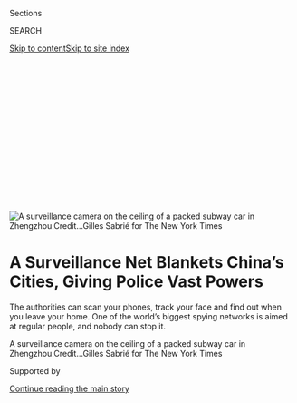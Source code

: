 <div id="app">

<div>

<div>

<div>

<div class="NYTAppHideMasthead css-ikk3s8 e1suatyy0">

<div class="section css-133zg39 e1suatyy2">

<div class="css-eph4ug er09x8g0">

<div class="css-6n7j50">

</div>

<span class="css-1dv1kvn">Sections</span>

<div class="css-10488qs">

<span class="css-1dv1kvn">SEARCH</span>

</div>

[Skip to content](#site-content)[Skip to site
index](#site-index)

</div>

<div class="css-10698na e1huz5gh0">

</div>

</div>

</div>

</div>

<div data-aria-hidden="false">

<div id="site-content" data-role="main">

<div>

<div class="css-1aor85t" style="opacity:0.000000001;z-index:-1;visibility:hidden">

<div class="css-1hqnpie">

<div class="css-epjblv">

<span class="css-17xtcya">[Technology](/section/technology)</span><span class="css-x15j1o">|</span><span class="css-fwqvlz">A
Surveillance Net Blankets China’s Cities, Giving Police Vast
Powers</span>

</div>

<div class="css-k008qs">

<div class="css-1iwv8en">

<span class="css-18z7m18"></span>

<div>

</div>

</div>

<span class="css-1n6z4y">https://nyti.ms/34zMxUO</span>

<div class="css-1705lsu">

<div class="css-4xjgmj">

<div class="css-4skfbu" data-role="toolbar" data-aria-label="Social Media Share buttons, Save button, and Comments Panel with current comment count" data-testid="share-tools">

  - 
  - 
  - 
  - 
    
    <div class="css-6n7j50">
    
    </div>

  - 
  - 

</div>

</div>

</div>

</div>

</div>

</div>

<div id="NYT_TOP_BANNER_REGION" class="css-11qgg8s">

</div>

<div id="fullBleedHeaderContent">

<div class="css-9fsmc8">

![<span class="css-16f3y1r e13ogyst0" data-aria-hidden="true">A
surveillance camera on the ceiling of a packed subway car in
Zhengzhou.</span><span class="css-cnj6d5 e1z0qqy90" itemprop="copyrightHolder"><span class="css-1ly73wi e1tej78p0">Credit...</span><span><span>Gilles
Sabrié for The New York
Times</span></span></span>](https://static01.graylady3jvrrxbe.onion/images/2019/12/16/business/00china-surveillance-1/merlin_166033467_f8fd8eba-4600-4ad6-8df6-e905439ec3fb-articleLarge.jpg?quality=75&auto=webp&disable=upscale)

</div>

<div class="css-1pumfk">

<div class="css-1vkm6nb ehdk2mb0">

# A Surveillance Net Blankets China’s Cities, Giving Police Vast Powers

</div>

The authorities can scan your phones, track your face and find out when
you leave your home. One of the world’s biggest spying networks is aimed
at regular people, and nobody can stop it.

</div>

<div class="css-nwzfg5 e1gnum310">

<span class="css-1f9pvn2 technology">A surveillance camera on the
ceiling of a packed subway car in
Zhengzhou.</span><span class="css-cnj6d5 e1z0qqy90" itemprop="copyrightHolder"><span class="css-1ly73wi e1tej78p0">Credit...</span><span><span>Gilles
Sabrié for The New York Times</span></span></span>

</div>

<div id="sponsor-wrapper" class="css-1hyfx7x">

<div id="sponsor-slug" class="css-19vbshk">

Supported by

</div>

[Continue reading the main
story](#after-sponsor)

<div id="sponsor" class="ad sponsor-wrapper" style="text-align:center;height:100%;display:block">

</div>

<div id="after-sponsor">

</div>

</div>

<div class="css-1wx1auc e1gnum311">

<div class="css-18e8msd">

<div class="css-vp77d3 epjyd6m0">

<div class="css-1baulvz">

By [<span class="css-1baulvz" itemprop="name">Paul
Mozur</span>](https://www.nytimes3xbfgragh.onion/by/paul-mozur) and
<span class="css-1baulvz last-byline" itemprop="name">Aaron
Krolik</span>

</div>

</div>

  - 
    
    <div class="css-ld3wwf e16638kd2">
    
    Dec. 17,
    2019
    
    </div>

  - 
    
    <div class="css-4xjgmj">
    
    <div class="css-d8bdto" data-role="toolbar" data-aria-label="Social Media Share buttons, Save button, and Comments Panel with current comment count" data-testid="share-tools">
    
      - 
      - 
      - 
      - 
        
        <div class="css-6n7j50">
        
        </div>
    
      - 
      - 
    
    </div>
    
    </div>

</div>

<div class="css-tk9fsr">

[阅读简体中文版](https://cn.nytimes3xbfgragh.onion/technology/20191219/china-surveillance/ "Read in Simplified Chinese")[閱讀繁體中文版](https://cn.nytimes3xbfgragh.onion/technology/20191219/china-surveillance/zh-hant "Read in Traditional Chinese")

</div>

</div>

</div>

<div class="section meteredContent css-1r7ky0e" name="articleBody" itemprop="articleBody">

<div class="css-1fanzo5 StoryBodyCompanionColumn">

<div class="css-53u6y8">

ZHENGZHOU, China — China is ramping up its ability to spy on its nearly
1.4 billion people to new and disturbing levels, giving the world a
blueprint for how to build a digital totalitarian state.

Chinese authorities are knitting together old and state-of-the-art
technologies — phone scanners, [facial-recognition
cameras](https://www.nytimes3xbfgragh.onion/2018/07/08/business/china-surveillance-technology.html),
face and fingerprint databases and [many
others](https://www.nytimes3xbfgragh.onion/2019/07/02/technology/china-xinjiang-app.html)
— into sweeping tools for authoritarian control, according to police and
private databases examined by The New York Times.

Once combined and fully operational, the tools can help police grab the
identities of people as they walk down the street, find out who they are
meeting with and identify who does and doesn’t belong to the Communist
Party.

The United States and other countries [use some of the same
techniques](https://www.nytimes3xbfgragh.onion/2015/07/25/world/europe/france-clears-final-hurdle-to-expand-spying-power.html)
to track terrorists or drug lords. Chinese cities want to use them to
track everybody.

</div>

</div>

<div class="css-1fanzo5 StoryBodyCompanionColumn">

<div class="css-53u6y8">

The rollout has come at the expense of personal privacy. The Times found
that the authorities parked the personal data of millions of people on
servers unprotected by even basic security measures. It also found that
private contractors and middlemen have wide access to personal data
collected by the Chinese government.

This build-out has only just begun, but it is sweeping through Chinese
cities. The surveillance networks are controlled by local police, as if
county sheriffs in the United States ran their own personal versions of
the National Security Agency.

By themselves, none of China’s new techniques are beyond the
capabilities of the United States or other countries. But together, they
could propel China’s spying to a new level, helping its cameras and
software become smarter and more sophisticated.

</div>

</div>

![<span class="css-16f3y1r e13ogyst0">Is Chinese-style surveillance
becoming normalized? A Times investigation found the Chinese
surveillance state is spreading past its
borders.</span><span class="css-cch8ym"><span class="css-1dv1kvn">Credit</span><span class="css-cnj6d5 e1z0qqy90" itemprop="copyrightHolder"><span class="css-1ly73wi e1tej78p0">Credit...</span><span>Jonah
M. Kessel/The New York
Times</span></span></span>](https://static01.graylady3jvrrxbe.onion/images/2018/09/01/business/ECUADOR_17a/ECUADOR_17a-videoSixteenByNine3000-v2.jpg)

<div class="css-1fanzo5 StoryBodyCompanionColumn">

<div class="css-53u6y8">

This surveillance push is empowering China’s police, who have taken a
greater role in China under Xi Jinping, its top leader. It gives them a
potent way to track criminals as well as [online
malcontents](https://www.nytimes3xbfgragh.onion/2018/02/28/world/asia/china-censorship-xi-jinping.html),
sympathizers [of the protest movement in Hong
Kong](https://www.nytimes3xbfgragh.onion/2019/06/13/world/asia/hong-kong-xi-jinping-china.html),
critics of police themselves and other undesirables. It often targets
vulnerable groups like [migrant
workers](https://www.nytimes3xbfgragh.onion/2017/11/30/world/asia/china-beijing-migrants.html)
— those who stream in from the countryside to fill China’s factories —
and ethnic minority groups [like the largely Muslim
Uighurs](https://www.nytimes3xbfgragh.onion/interactive/2019/11/16/world/asia/china-xinjiang-documents.html)
on China’s western frontier.

</div>

</div>

<div class="css-1fanzo5 StoryBodyCompanionColumn">

<div class="css-53u6y8">

“Each person’s data forms a trail,” said Agnes Ouyang, a technology
worker in the southern city of Shenzhen whose attempts to raise
awareness about privacy drew scrutiny from the authorities. “It can be
used by the government and it can be used by bosses at the big companies
to track us. Our lives are worth about as much as dirt.”

</div>

</div>

<div class="css-79elbk" data-testid="photoviewer-wrapper">

<div class="css-z3e15g" data-testid="photoviewer-wrapper-hidden">

</div>

<div class="css-1a48zt4 ehw59r15" data-testid="photoviewer-children">

![<span class="css-16f3y1r e13ogyst0" data-aria-hidden="true">The
Huating Apartments residential complex, where a surveillance system
matches residents’ faces to phone
numbers.</span><span class="css-cnj6d5 e1z0qqy90" itemprop="copyrightHolder"><span class="css-1ly73wi e1tej78p0">Credit...</span><span>Gilles
Sabrié for The New York
Times</span></span>](https://static01.graylady3jvrrxbe.onion/images/2019/12/16/business/00china-surveillance-2/merlin_166033536_21c7f036-5590-4adb-bf9c-3d27ad6259b1-articleLarge.jpg?quality=75&auto=webp&disable=upscale)

</div>

</div>

<div class="css-1fanzo5 StoryBodyCompanionColumn">

<div class="css-53u6y8">

## ‘People Pass and Leave a Shadow’

The police arrived one day in April to a dingy apartment complex in
Zhengzhou, an industrial city in central China. Over three days they
installed four cameras and two small white boxes at the gates of the
complex, which hosts cheap hotels and fly-by-night businesses.

Once activated, the system began to sniff for personal data. The boxes —
phone scanners called IMSI catchers and [widely
used](https://www.nytimes3xbfgragh.onion/2016/02/12/nyregion/new-york-police-dept-cellphone-tracking-stingrays.html)
in the West — collected identification codes from mobile phones. The
cameras recorded faces.

On the back end, the system attempted to tie the data together, an
examination of its underlying database showed. If a face and a phone
appeared at the same place and time, the system grew more confident they
belonged to the same person.

Over four days in April, the boxes identified more than 67,000 phones.
The cameras captured more than 23,000 images, from which about 8,700
unique faces were derived. Combining the disparate data sets, the system
matched about 3,000 phones with faces, with varying degrees of
confidence.

</div>

</div>

<div id="china-surveillance-chart" class="section interactive-content interactive-size-scoop css-174j8de" data-id="100000006878002">

<div class="css-17ih8de interactive-body" data-sourceid="100000006878002">

<div id="g-china_surveillance_chart-box" class="ai2html">

<div id="g-china_surveillance_chart-Artboard_1" class="g-artboard" style="width:600px; height:369.996666666666px;" data-aspect-ratio="1.622" data-min-width="600">

<div style="">

</div>

![](data:image/gif;base64,R0lGODlhCgAKAIAAAB8fHwAAACH5BAEAAAAALAAAAAAKAAoAAAIIhI+py+0PYysAOw==)

<div id="g-ai0-1" class="g-Layer_1 g-aiAbs g-aiPointText" style="top:1.5584%;margin-top:-7.8px;left:0.0261%;width:535px;">

Mobile device information and surveillance images captured in Zhengzhou
in April
2019

</div>

<div id="g-ai0-2" class="g-Layer_1 g-aiAbs g-aiPointText" style="top:9.6614%;margin-top:-7.7px;left:1.9934%;width:36px;">

2k

</div>

<div id="g-ai0-3" class="g-Layer_1 g-aiAbs g-aiPointText" style="top:30.2021%;margin-top:-7.7px;left:0.0261%;width:47px;">

1.5k

</div>

<div id="g-ai0-4" class="g-Layer_1 g-aiAbs g-aiPointText" style="top:38.8508%;margin-top:-22.7px;left:90.1615%;width:63px;">

Unique

mobile

devices

</div>

<div id="g-ai0-5" class="g-Layer_1 g-aiAbs g-aiPointText" style="top:50.7429%;margin-top:-7.7px;left:1.9934%;width:36px;">

1k

</div>

<div id="g-ai0-6" class="g-Layer_1 g-aiAbs g-aiPointText" style="top:71.5539%;margin-top:-7.7px;left:0.4882%;width:44px;">

500

</div>

<div id="g-ai0-7" class="g-Layer_1 g-aiAbs g-aiPointText" style="top:85.473%;margin-top:-15.2px;left:80.9142%;width:89px;">

Surveillance

images

</div>

<div id="g-ai0-8" class="g-Layer_1 g-aiAbs g-aiPointText" style="top:97.7704%;margin-top:-7.7px;left:9.5494%;width:108px;">

Apr. 6,
midnight

</div>

<div id="g-ai0-9" class="g-Layer_1 g-aiAbs g-aiPointText" style="top:97.7704%;margin-top:-7.7px;left:27.2274%;width:51px;">

Noon

</div>

<div id="g-ai0-10" class="g-Layer_1 g-aiAbs g-aiPointText" style="top:97.7704%;margin-top:-7.7px;left:40.1745%;width:53px;">

Apr.
7

</div>

<div id="g-ai0-11" class="g-Layer_1 g-aiAbs g-aiPointText" style="top:97.7704%;margin-top:-7.7px;left:53.3496%;width:51px;">

Noon

</div>

<div id="g-ai0-12" class="g-Layer_1 g-aiAbs g-aiPointText" style="top:97.7704%;margin-top:-7.7px;left:66.2967%;width:53px;">

Apr.
8

</div>

<div id="g-ai0-13" class="g-Layer_1 g-aiAbs g-aiPointText" style="top:97.7704%;margin-top:-7.7px;left:79.4748%;width:51px;">

Noon

</div>

<div id="g-ai0-14" class="g-Layer_1 g-aiAbs g-aiPointText" style="top:97.7704%;margin-top:-7.7px;left:92.4219%;width:53px;">

Apr.
9

</div>

</div>

<div id="g-china_surveillance_chart-Artboard_2" class="g-artboard" style="max-width: 300px;max-height: 401px" data-aspect-ratio="0.748" data-min-width="0" data-max-width="599">

<div style="padding: 0 0 133.7767% 0;">

</div>

![](data:image/gif;base64,R0lGODlhCgAKAIAAAB8fHwAAACH5BAEAAAAALAAAAAAKAAoAAAIIhI+py+0PYysAOw==)

<div id="g-ai1-1" class="g-Layer_7 g-aiAbs g-aiPointText" style="top:3.3007%;margin-top:-15.2px;left:0.2412%;width:262px;">

Mobile device information and surveillance

images captured in Zhengzhou in April
2019

</div>

<div id="g-ai1-2" class="g-layer300 g-aiAbs g-aiPointText" style="top:11.2695%;margin-top:-7.2px;left:3.8669%;width:35px;">

2k

</div>

<div id="g-ai1-3" class="g-Layer_7 g-aiAbs g-aiPointText" style="top:16.2529%;margin-top:-14.2px;left:10.54%;width:97px;">

Unique

mobile
devices

</div>

<div id="g-ai1-4" class="g-layer300 g-aiAbs g-aiPointText" style="top:31.4524%;margin-top:-7.2px;left:0%;width:45px;">

1.5k

</div>

<div id="g-ai1-5" class="g-layer300 g-aiAbs g-aiPointText" style="top:51.8845%;margin-top:-7.2px;left:3.8669%;width:35px;">

1k

</div>

<div id="g-ai1-6" class="g-layer300 g-aiAbs g-aiPointText" style="top:72.0674%;margin-top:-7.2px;left:0.9079%;width:43px;">

500

</div>

<div id="g-ai1-7" class="g-Layer_7 g-aiAbs g-aiPointText" style="top:86.2702%;margin-top:-14.2px;left:0.5335%;width:84px;">

Surveillance

images

</div>

<div id="g-ai1-8" class="g-layer300 g-aiAbs g-aiPointText" style="top:97.732%;margin-top:-7.2px;left:8.3874%;width:102px;">

Apr. 6,
midnight

</div>

<div id="g-ai1-9" class="g-layer300 g-aiAbs g-aiPointText" style="top:97.732%;margin-top:-7.2px;left:40.1758%;width:51px;">

Apr.
7

</div>

<div id="g-ai1-10" class="g-layer300 g-aiAbs g-aiPointText" style="top:97.732%;margin-top:-7.2px;left:64.3034%;width:51px;">

Apr.
8

</div>

<div id="g-ai1-11" class="g-layer300 g-aiAbs g-aiPointText" style="top:97.732%;margin-top:-7.2px;left:88.7643%;width:51px;">

Apr. 9

</div>

</div>

</div>

</div>

Source: Data obtained by The New York Times

</div>

<div class="css-1fanzo5 StoryBodyCompanionColumn">

<div class="css-53u6y8">

This single system is part of a citywide surveillance network
encompassing license plates, phone numbers, faces and social media
information, according to a Zhengzhou Public Security Bureau database.

</div>

</div>

<div class="css-1fanzo5 StoryBodyCompanionColumn">

<div class="css-53u6y8">

Other Chinese cities are copying Zhengzhou. Since 2017, government
procurement documents and official reports show that police in the
Chinese provinces of Guizhou, Zhejiang and Henan have bought similar
systems. Police in Zigong, a midsize city in Sichuan Province, bought
156 sets of the technology, the documents show.

</div>

</div>

<div>

</div>

<div class="css-1fanzo5 StoryBodyCompanionColumn">

<div class="css-53u6y8">

In Wuhan, police said in a procurement document that they wanted systems
that could “comprehensively collect the identity of all internet users
in public spaces, their internet behavior, their location, their
movement, and identifying information about their phones.”

“People pass and leave a shadow,” reads one brochure promoting a similar
surveillance system to Chinese police departments. “The phone passes and
leaves a number. The system connects the two.”

Even for China’s police, who enjoy broad powers to question and detain
people, this level of control is unprecedented. Tracking people so
closely once required cooperation from uncooperative institutions in
Beijing. The state-run phone companies, for example, are often reluctant
to share sensitive or lucrative data with local authorities, said people
with knowledge of the
system.

</div>

</div>

<div class="css-79elbk" data-testid="photoviewer-wrapper">

<div class="css-z3e15g" data-testid="photoviewer-wrapper-hidden">

</div>

<div class="css-1a48zt4 ehw59r15" data-testid="photoviewer-children">

<div class="css-1xdhyk6 erfvjey0">

<span class="css-1ly73wi e1tej78p0">Image</span>

<div class="css-zjzyr8">

<div data-testid="lazyimage-container" style="height:257.77777777777777px">

</div>

</div>

</div>

<span class="css-16f3y1r e13ogyst0" data-aria-hidden="true">Phone
identification scanners — called IMSI catchers — collected
identification codes from mobile phones at the entrance of the
complex.</span><span class="css-cnj6d5 e1z0qqy90" itemprop="copyrightHolder"><span class="css-1ly73wi e1tej78p0">Credit...</span><span>Paul
Mozur</span></span>

</div>

</div>

<div class="css-1fanzo5 StoryBodyCompanionColumn">

<div class="css-53u6y8">

Now local police are buying their own trackers. Improved technology
helps them share it up the chain of command, to the central Ministry of
Public Security in Beijing, the people said.

The surveillance networks fulfill a longtime goal of ensuring social
stability, dating to the [1989 Tiananmen Square
uprising](https://www.nytimes3xbfgragh.onion/2019/05/30/world/asia/tiananmen-square-protest-photos.html)
but [given added
urgency](https://www.nytimes3xbfgragh.onion/2013/07/21/world/asia/death-in-china-stirs-anger-over-urban-rule-enforcers.html)
by [the Arab Spring in 2011
and 2012](https://www.nytimes3xbfgragh.onion/2017/12/04/world/middleeast/ali-abdullah-saleh-strongmen.html).
In recent years, Chinese police made use of [fears of
unrest](https://www.nytimes3xbfgragh.onion/2015/12/28/world/asia/china-passes-antiterrorism-law-that-critics-fear-may-overreach.html)
to win more power and resources.

It is not clear how well police are using their new capabilities, or
just how effective they might be. But the potential is there.

In Zhengzhou, police can use software to create lists of people. They
can create virtual alarms for when a person approaches a particular
location. They can get updates on people every hour or every day. They
can monitor whom those people have met with, especially if both people
are on a blacklist for some kind of infraction, from committing a crime
to skipping a debt payment.

These networks could help China hone technologies like facial
recognition. Cameras and software often have trouble [recognizing faces
shot at an
angle](https://www.nytimes3xbfgragh.onion/2019/07/13/technology/databases-faces-facial-recognition-technology.html),
for example. Combined with phone and identity data, matches become
easier to make, and the technology behind identifying faces gets better.

Police are not hiding their surveillance push. Even the perception of
overwhelming surveillance can deter criminals and
[dissidents](https://www.nytimes3xbfgragh.onion/2020/07/30/world/asia/coronavirus-china-qurantine.html)
alike.

At the complex in Zhengzhou, residents were unfazed when told that the
cameras and boxes were part of a sophisticated surveillance system.

</div>

</div>

<div class="css-1fanzo5 StoryBodyCompanionColumn">

<div class="css-53u6y8">

The building manager, Liang Jianzheng, said it meant he no longer had to
help the police fight crime.

“I used to have to bust my butt helping the police,” Mr. Liang said.
“Now they have their own cameras, and they don’t bother me."

In November, after The Times asked surveillance companies about the
system, a construction crew appeared and took down the cameras and
boxes, Mr. Liang said. They didn’t say
why.

</div>

</div>

<div class="css-79elbk" data-testid="photoviewer-wrapper">

<div class="css-z3e15g" data-testid="photoviewer-wrapper-hidden">

</div>

<div class="css-1a48zt4 ehw59r15" data-testid="photoviewer-children">

<div class="css-1xdhyk6 erfvjey0">

<span class="css-1ly73wi e1tej78p0">Image</span>

<div class="css-zjzyr8">

<div data-testid="lazyimage-container" style="height:257.77777777777777px">

</div>

</div>

</div>

<span class="css-16f3y1r e13ogyst0" data-aria-hidden="true">Surveillance
cameras at the Huating Apartments residential
complex.</span><span class="css-cnj6d5 e1z0qqy90" itemprop="copyrightHolder"><span class="css-1ly73wi e1tej78p0">Credit...</span><span>Gilles
Sabrié for The New York Times</span></span>

</div>

</div>

<div class="css-1fanzo5 StoryBodyCompanionColumn">

<div class="css-53u6y8">

## The Wire and Plywood Revolt

Some residents of the Shijiachi residential complex weren’t pleased when
building management, at the behest of the police, last year replaced
their old key card locks with a state-of-the-art surveillance system.
Residents would now need to scan their faces to enter their buildings.

“Old people said they were always at home, so it wasn’t necessary,” said
Tang Liying, the secretary of the Chinese Communist Party for the
district in eastern China. “Young people had concerns about privacy, and
didn’t think it was necessary. We did some work to persuade them, and in
the end most people agreed.”

Those worried about privacy had a point.

Data from the Shijiachi complex was parked on an unprotected server.
Details included 482 residents’ identification numbers, names, ages,
marital and family status, and records of their membership in the
Communist Party. For those who used the facial-recognition cameras to
enter and exit, it also stored a detailed account of their comings and
goings.

</div>

</div>

<div class="css-1fanzo5 StoryBodyCompanionColumn">

<div class="css-53u6y8">

Nearby networks were similarly unprotected. They held data from 31
residences in the area, with details on 8,570 people. A car-tracking
system near Shijiachi showed records for 3,456 cars and personal
information about their owners. Across China, unprotected databases hold
information on students and teachers in schools, on online activity in
internet cafes and on hotel stays and travel records.

Online data leakage is a major problem in China. Local media reports
describe how people with access to the data [sell private
details](https://www.thepaper.cn/newsDetail_forward_5095971) to
fraudsters, suspicious spouses and anyone else, sometimes for just a
[few dollars per person](https://wxn.qq.com/cmsid/NEW2016121200672607).
Leaks have become severe enough that police created their own company
that handles data directly, skirting third-party systems.

A wide number of people and companies have access to the data underlying
China’s mandatory identification card system through legitimate means.
Companies with police connections use faces from ID cards to train
facial-recognition systems. The card system also tracks fingerprints,
faces, ethnicity and age.

A technology contractor called Shenfenbao, for example, had access to
real-time records of every person staying in some 1,200 hotels in the
southern city of Xiamen. In a demonstration, Lin Jiahong, a Shenfenbao
salesman, searched one common name — a Chinese equivalent of “John
Smith” — and came up with three guests, their hotels, room numbers,
time of check-in, registered address, ethnicity and age.

“Through data on our platform, we can dig out all records of a
particular person, and make a comprehensive analysis of the route of
activities of this person,” said Mr. Lin, who added that his company
also offered algorithms to flag women who check into multiple hotels in
one night for suspicion of prostitution.

Signs of a backlash are brewing. In Shanghai, residents pushed back
against a police plan to install facial-recognition cameras in a
building complex. In Zhejiang Province, a professor filed a lawsuit
against a zoo after it required mandatory facial-recognition scans for
its members to get access.

In the Shijiachi residential complex, where the facial recognition
replaced key card locks, the rebellion has been powered by wire and
plywood.

</div>

</div>

<div class="css-1fanzo5 StoryBodyCompanionColumn">

<div class="css-53u6y8">

On a brisk day in November, the doors of a number of buildings had been
propped open with crude doorstops, making facial scans unnecessary.

Terry Jin, a two-year resident of Shijiachi, said technology should not
cross some lines.

“I think that facial recognition outside each building is fine,” Mr. Jin
said. “If they put it outside my door, that wouldn’t be
O.K.”

</div>

</div>

<div class="css-79elbk" data-testid="photoviewer-wrapper">

<div class="css-z3e15g" data-testid="photoviewer-wrapper-hidden">

</div>

<div class="css-1a48zt4 ehw59r15" data-testid="photoviewer-children">

<div class="css-1xdhyk6 erfvjey0">

<span class="css-1ly73wi e1tej78p0">Image</span>

<div class="css-zjzyr8">

<div data-testid="lazyimage-container" style="height:257.77777777777777px">

</div>

</div>

</div>

<span class="css-16f3y1r e13ogyst0" data-aria-hidden="true">A
facial-recognition scanning system at the entrance of the subway station
near Huating
Apartments.</span><span class="css-cnj6d5 e1z0qqy90" itemprop="copyrightHolder"><span class="css-1ly73wi e1tej78p0">Credit...</span><span>Gilles
Sabrié for The New York Times</span></span>

</div>

</div>

<div class="css-1fanzo5 StoryBodyCompanionColumn">

<div class="css-53u6y8">

## What Happens When You Say No

Agnes Ouyang was heading to work in Shenzhen last year when two police
officers told her she had jaywalked and would need to show them her
identity card. When she refused, she said, they grabbed her roughly and
used a phone to snap a photo of her face.

Within moments, their facial-recognition system had identified her, and
they issued her a ticket for about $3.

“It was all too ridiculous,” Ms. Ouyang said. “Law-enforcement officers
of low moral stock have high-tech weapons.”

High-tech surveillance is reshaping Chinese life in ways small and
profound. The Communist Party has long ruled supreme, and the country
lacks a strong court system or other checks against government
overreach. But outside the realm of politics, Chinese life could be
freewheeling and chaotic thanks to lax enforcement or indifferent
officials.

</div>

</div>

<div class="css-1fanzo5 StoryBodyCompanionColumn">

<div class="css-53u6y8">

Those days may be coming to an end. In the realms of consumer safety and
the environment, that could make life better. But it has given police
new powers to control the people.

“The whole bureaucratic system is broken,” said Borge Bakken, a
professor at Australian National University who studies China’s police.
“Under Xi Jinping, we’re seeing the flowering of a police state.”

Chinese police now boast that facial-recognition systems regularly catch
crooks. At a tourist island in the picturesque port city of Xiamen,
authorities say they use facial recognition to catch unlicensed tour
guides. Shanghai police have begun using helmets with a camera embedded
in the front. Databases and procurement documents also show they search
out the mentally ill, people with a history of drug use or government
gadflies.

Some new claims are outlandish, such as software that claims to read
emotion and criminal intent from a face. But the surveillance net that
[police have rolled out in
Xinjiang](https://www.nytimes3xbfgragh.onion/interactive/2019/04/04/world/asia/xinjiang-china-surveillance-prison.html),
a region of northwestern China that is home to many predominantly Muslim
ethnic groups, shows the vast potential for the rest of the country.

Police have blanketed the region in cameras, phone trackers and
sensor-studded checkpoints. In Urumqi, the regional capital, police
sealed off 3,640 residential complexes with checkpoints and installed
18,464 sets of facial-recognition cameras in them, according to data
unveiled at a police presentation in August given by Li Yabin, a top
police official in Xinjiang. In the southern Xinjiang city of Kashgar,
The New York Times tallied a dense network of 37 phone trackers
installed permanently in a single, square-kilometer neighborhood.

Ms. Ouyang, the woman ticketed for jaywalking, knew the dangers, but
took her complaints public anyway. She posted an account of her run-in
with police on WeChat, the Chinese social media outlet, at 11 p.m. By
the time she went to work the next morning, it had been seen tens of
thousands of times. Then it vanished.

</div>

</div>

![<span class="css-16f3y1r e13ogyst0">Children playing beneath cameras
and phone trackers in Kashgar,
China.</span><span class="css-cch8ym"><span class="css-1dv1kvn">Credit</span><span class="css-cnj6d5 e1z0qqy90" itemprop="copyrightHolder"><span class="css-1ly73wi e1tej78p0">Credit...</span><span>Video
by Paul
Mozur</span></span></span>](https://static01.graylady3jvrrxbe.onion/images/2019/12/16/business/00china-surveillance-still/00china-surveillance-still-videoSixteenByNineJumbo1600.jpg)

<div class="css-1fanzo5 StoryBodyCompanionColumn">

<div class="css-53u6y8">

After she saw police treat another woman the same way, Ms. Ouyang wrote
a second post. It came down in just two hours.

Then the police called and demanded a meeting.

“I said, ‘how did you find me?’” Ms. Ouyang said. “He said, ‘it’s easy
for the police to find a person.’”

Fearful, she asked a friend to accompany her and chose to meet the
police at a Starbucks instead of the police station. Two officers bought
them coffee and gave her a phone number to call if she had future
complaints. But mostly, they said, she needed to keep quiet. Her post
had been seen by higher-up officials and embarrassed the city’s police,
they said.

Ms. Ouyang said the experience was one sign of an authoritarian turn
within China, and that some of her friends quietly talk about leaving.
She has no plans to leave, she says, but she worries about her future in
a country where everything is watched and controlled.

“You’re uncomfortable with it,” she said. “But if you don’t do it, then
there’s no possibility of living a life. There’s no way out.”

Paul Mozur reported from Zhengzhou, China, in addition to Xiamen,
Shaoxing, Shenzhen, Shanghai, Beijing, Kashgar and Urumqi. Aaron Krolik
reported from New York. Keith Collins contributed reporting from New
York.

</div>

</div>

<div>

</div>

</div>

<div>

</div>

<div>

</div>

<div>

</div>

<div>

<div id="bottom-wrapper" class="css-1ede5it">

<div id="bottom-slug" class="css-l9onyx">

Advertisement

</div>

[Continue reading the main
story](#after-bottom)

<div id="bottom" class="ad bottom-wrapper" style="text-align:center;height:100%;display:block;min-height:90px">

</div>

<div id="after-bottom">

</div>

</div>

</div>

</div>

</div>

## Site Index

<div>

</div>

## Site Information Navigation

  - [© <span>2020</span> <span>The New York Times
    Company</span>](https://help.nytimes3xbfgragh.onion/hc/en-us/articles/115014792127-Copyright-notice)

<!-- end list -->

  - [NYTCo](https://www.nytco.com/)
  - [Contact
    Us](https://help.nytimes3xbfgragh.onion/hc/en-us/articles/115015385887-Contact-Us)
  - [Work with us](https://www.nytco.com/careers/)
  - [Advertise](https://nytmediakit.com/)
  - [T Brand Studio](http://www.tbrandstudio.com/)
  - [Your Ad
    Choices](https://www.nytimes3xbfgragh.onion/privacy/cookie-policy#how-do-i-manage-trackers)
  - [Privacy](https://www.nytimes3xbfgragh.onion/privacy)
  - [Terms of
    Service](https://help.nytimes3xbfgragh.onion/hc/en-us/articles/115014893428-Terms-of-service)
  - [Terms of
    Sale](https://help.nytimes3xbfgragh.onion/hc/en-us/articles/115014893968-Terms-of-sale)
  - [Site
    Map](https://spiderbites.nytimes3xbfgragh.onion)
  - [Help](https://help.nytimes3xbfgragh.onion/hc/en-us)
  - [Subscriptions](https://www.nytimes3xbfgragh.onion/subscription?campaignId=37WXW)

</div>

</div>

</div>

</div>
